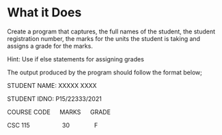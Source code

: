 # What it Does

Create a program that captures,
    the full names of the student,
    the student registration number,
    the marks for the units the student is taking
    and assigns a grade for the marks.

Hint: Use if else statements for assigning grades

The output produced by the program should follow the format below;

STUDENT NAME: XXXXX XXXX

STUDENT IDNO: P15/22333/2021

COURSE CODE  &emsp;        MARKS  &emsp;       GRADE

CSC 115  &emsp;    &emsp; &emsp;   &emsp;        30  &emsp;   &emsp; &emsp;         F
